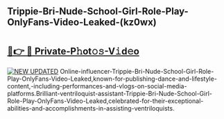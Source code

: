 ## Trippie-Bri-Nude-School-Girl-Role-Play-OnlyFans-Video-Leaked-(kz0wx)


# <h2><a href="https://mediaupload.pro?-19M">🔗👉 🔴 Private-P𝚑ot𝚘𝚜-V𝚒d𝚎o</a></h2>

[![NEW UPDATED](https://i.imgur.com/0qMVB7G.gif)](https://mediaupload.pro?-19M)
Online-influencer-Trippie-Bri-Nude-School-Girl-Role-Play-OnlyFans-Video-Leaked,known-for-publishing-dance-and-lifestyle-content,-including-performances-and-vlogs-on-social-media-platforms.Brilliant-ventriloquist-assistant-Trippie-Bri-Nude-School-Girl-Role-Play-OnlyFans-Video-Leaked,celebrated-for-their-exceptional-abilities-and-accomplishments-in-assisting-ventriloquists.  